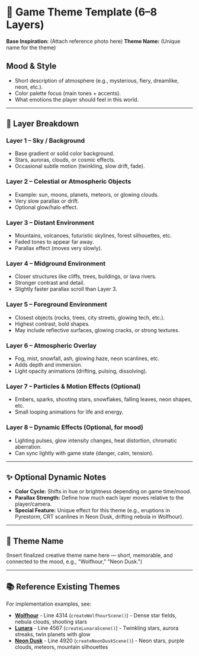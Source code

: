 # 🎨 Game Theme Template (6–8 Layers)

**Base Inspiration:** (Attach reference photo here)
**Theme Name:** (Unique name for the theme)

## Mood & Style

- Short description of atmosphere (e.g., mysterious, fiery, dreamlike, neon, etc.).
- Color palette focus (main tones + accents).
- What emotions the player should feel in this world.

---

## 🌌 Layer Breakdown

### Layer 1 – Sky / Background

- Base gradient or solid color background.
- Stars, auroras, clouds, or cosmic effects.
- Occasional subtle motion (twinkling, slow drift, fade).

### Layer 2 – Celestial or Atmospheric Objects

- Example: sun, moons, planets, meteors, or glowing clouds.
- Very slow parallax or drift.
- Optional glow/halo effect.

### Layer 3 – Distant Environment

- Mountains, volcanoes, futuristic skylines, forest silhouettes, etc.
- Faded tones to appear far away.
- Parallax effect (moves very slowly).

### Layer 4 – Midground Environment

- Closer structures like cliffs, trees, buildings, or lava rivers.
- Stronger contrast and detail.
- Slightly faster parallax scroll than Layer 3.

### Layer 5 – Foreground Environment

- Closest objects (rocks, trees, city streets, glowing tech, etc.).
- Highest contrast, bold shapes.
- May include reflective surfaces, glowing cracks, or strong textures.

### Layer 6 – Atmospheric Overlay

- Fog, mist, snowfall, ash, glowing haze, neon scanlines, etc.
- Adds depth and immersion.
- Light opacity animations (drifting, pulsing, dissolving).

### Layer 7 – Particles & Motion Effects (Optional)

- Embers, sparks, shooting stars, snowflakes, falling leaves, neon shapes, etc.
- Small looping animations for life and energy.

### Layer 8 – Dynamic Effects (Optional, for mood)

- Lighting pulses, glow intensity changes, heat distortion, chromatic aberration.
- Can sync lightly with game state (danger, calm, tension).

---

## ✨ Optional Dynamic Notes

- **Color Cycle:** Shifts in hue or brightness depending on game time/mood.
- **Parallax Strength:** Define how much each layer moves relative to the player/camera.
- **Special Feature:** Unique effect for this theme (e.g., eruptions in Pyrestorm, CRT scanlines in Neon Dusk, drifting nebula in Wolfhour).

---

## 📛 Theme Name

(Insert finalized creative theme name here — short, memorable, and connected to the mood, e.g., "Wolfhour," "Neon Dusk.")

---

## 📚 Reference Existing Themes

For implementation examples, see:
- **[Wolfhour](../../script.js)** - Line 4314 (`createWolfhourScene()`) - Dense star fields, nebula clouds, shooting stars
- **[Lunara](../../script.js)** - Line 4567 (`createLunaraScene()`) - Twinkling stars, aurora streaks, twin planets with glow
- **[Neon Dusk](../../script.js)** - Line 4920 (`createNeonDuskScene()`) - Neon stars, purple clouds, meteors, mountain silhouettes
